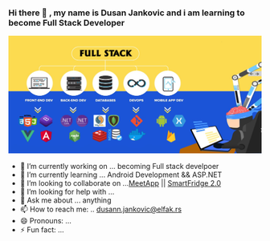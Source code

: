 ### Hi there 👋 , my name is Dusan Jankovic and i am learning to become Full Stack Developer
![skills](GitProfile.jpg)

- 🔭 I’m currently working on ... becoming Full stack develpoer
- 🌱 I’m currently learning ... Android Development && ASP.NET
- 👯 I’m looking to collaborate on ...[MeetApp](https://github.com/Sayrax97/MeetApp) || [SmartFridge 2.0](https://github.com/Sayrax97/SmartFridge-2.0)
- 🤔 I’m looking for help with ...
- 💬 Ask me about ... anything
- 📫 How to reach me: .. dusann.jankovic@elfak.rs
- 😄 Pronouns: ...
- ⚡ Fun fact: ...
